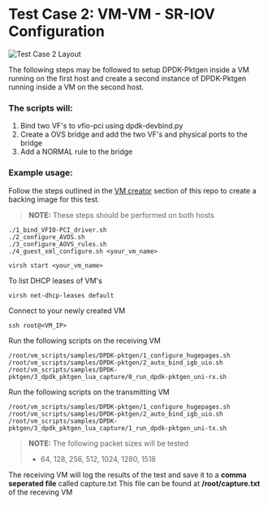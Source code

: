# Test Case 2: VM-VM - SR-IOV Configuration

![Test Case 2 Layout](https://github.com/netronome-support/IVG/blob/master/aovs_2.6B/test_case_2/test_case_2_layout.png?raw=true)

The following steps may be followed to setup DPDK-Pktgen inside a VM running on the first host and create a second instance of DPDK-Pktgen running inside a VM on the second host.

### The scripts will:
1. Bind two VF's to vfio-pci using dpdk-devbind.py
2. Create a OVS bridge and add the two VF's and physical ports to the bridge
4. Add a NORMAL rule to the bridge

### Example usage:
Follow the steps outlined in the [VM creator](https://github.com/netronome-support/IVG/tree/master/aovs_2.6B/vm_creator/ubuntu) section of this repo to create a backing image for this test.
>**NOTE:**
>These steps should be performed on both hosts
```
./1_bind_VFIO-PCI_driver.sh
./2_configure_AVOS.sh
./3_configure_AOVS_rules.sh
./4_guest_xml_configure.sh <your_vm_name>

virsh start <your_vm_name>
```
To list DHCP leases of VM's
```
virsh net-dhcp-leases default
```
Connect to your newly created VM
```
ssh root@<VM_IP>
```
Run the following scripts on the receiving VM
```
/root/vm_scripts/samples/DPDK-pktgen/1_configure_hugepages.sh
/root/vm_scripts/samples/DPDK-pktgen/2_auto_bind_igb_uio.sh
/root/vm_scripts/samples/DPDK-pktgen/3_dpdk_pktgen_lua_capture/0_run_dpdk-pktgen_uni-rx.sh
```
Run the following scripts on the transmitting VM
```
/root/vm_scripts/samples/DPDK-pktgen/1_configure_hugepages.sh
/root/vm_scripts/samples/DPDK-pktgen/2_auto_bind_igb_uio.sh
/root/vm_scripts/samples/DPDK-pktgen/3_dpdk_pktgen_lua_capture/1_run_dpdk-pktgen_uni-tx.sh
```
> **NOTE:**
> The following packet sizes will be tested
> - 64, 128, 256, 512, 1024, 1280, 1518

The receiving VM will log the results of the test and save it to a **comma seperated file** called capture.txt
This file can be found at **/root/capture.txt** of the receving VM
